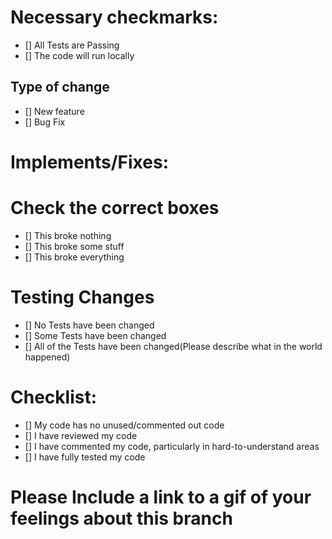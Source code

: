 # Necessary checkmarks:

- [] All Tests are Passing
- [] The code will run locally

## Type of change

- [] New feature
- [] Bug Fix

# Implements/Fixes:
[//]: # (Describe what your code does, how it does it and why it was necessary)
[//]: # ( Link to any issues this relates to)

# Check the correct boxes

- [] This broke nothing
- [] This broke some stuff
- [] This broke everything

# Testing Changes
- [] No Tests have been changed
- [] Some Tests have been changed
- [] All of the Tests have been changed(Please describe what in the world happened)

# Checklist:

- [] My code has no unused/commented out code
- [] I have reviewed my code
- [] I have commented my code, particularly in hard-to-understand areas
- [] I have fully tested my code

# Please Include a link to a gif of your feelings about this branch

![]( )
